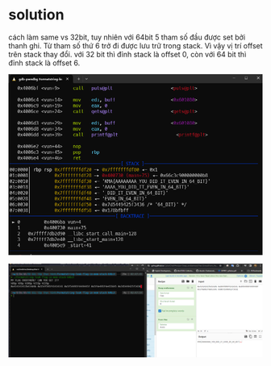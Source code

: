 # solution

cách làm same vs 32bit, tuy nhiên với 64bit 5 tham số đầu được set bởi thanh ghi. Từ tham số thứ 6 trở đi được lưu trữ trong stack. Vì vậy vị trí offset trên stack thay đổi. với 32 bit thì đỉnh stack là offset 0, còn với 64 bit thì đỉnh stack là offset 6.

![Alt text](image-1.png)

![Alt text](image.png)
